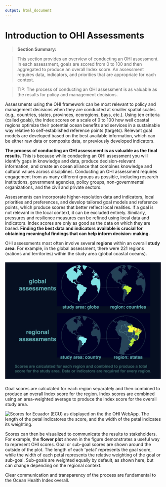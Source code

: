 ```yaml
---
output: html_document
---
```

# Introduction to OHI Assessments

  >**Section Summary:**

> This section provides an overview of conducting an OHI assessment. In each assessment, goals are scored from 0 to 100 and then aggregated to produce an overall Index score. An assessment requires data, indicators, and priorities that are appropriate for each context.

> TIP: The process of conducting an OHI assessment is as valuable as the results for policy and management decisions.

Assessments using the OHI framework can be most relevant to policy and management decisions when they are conducted at smaller spatial scales (e.g., countries, states, provinces, ecoregions, bays, etc.). Using ten criteria (called goals), the Index scores on a scale of 0 to 100 how well coastal regions optimize their potential ocean benefits and services in a sustainable way relative to self-established reference points (targets). Relevant goal models are developed based on the best available information, which can be either raw data or composite data, or previously developed indicators.  

**The process of conducting an OHI assessment is as valuable as the final results.** This is because while conducting an OHI assessment you will identify gaps in knowledge and data, produce decision-relevant information, and create an ocean alliance that combines knowledge and cultural values across disciplines. Conducting an OHI assessment requires engagement from as many different groups as possible, including research institutions, government agencies, policy groups, non-governmental organizations, and the civil and private sectors.  

Assessments can incorporate higher-resolution data and indicators, local priorities and preferences, and develop tailored goal models and reference points, which produce scores that better reflect local realities. If a goal is not relevant in the local context, it can be excluded entirely. Similarly, pressures and resilience measures can be refined using local data and indicators. Index scores are only as good as the data on which they are based. **Finding the best data and indicators available is crucial for obtaining meaningful findings that can help inform decision-making.**  

OHI assessments most often involve several **regions** within an overall **study area**. For example, in the global assessment, there were 221 regions (nations and territories) within the study area (global coastal oceans).

![Figure. Global vs. regional assessments. Scores are calculated for each region and combined to produce a total score for the study area, whether at the regional, country, or global level.  ](./fig/global_v_brazil_map.png)  

Goal scores are calculated for each region separately and then combined to produce an overall Index score for the region. Index scores are combined using an area-weighted average to produce the Index score for the overall study area.

![Scores for Ecuador (ECU) as displayed on the the OHI WebApp. The length of the petal indicatores the score, and the width of the petal indicates its weighting.](https://docs.google.com/drawings/d/1kj11Y0lYC0t2ofKD4fDkVUxopws7pIMpxtVD5JyDhAk/pub?w=960&h=720)

Scores can then be visualized to communicate the results to  stakeholders. For example, the **flower plot** shown in the figure demonstrates a useful way to represent OHI scores. Goal or sub-goal scores are shown around the outside of the plot. The length of each 'petal'   represents the goal score, while the width of each petal represents the relative weighting of the goal or sub-goal. Sub-goals are weighted equally by default, as shown here, but can change depending on the regional context.

Clear communication and transparency of the process are fundamental to the Ocean Health Index overall.
